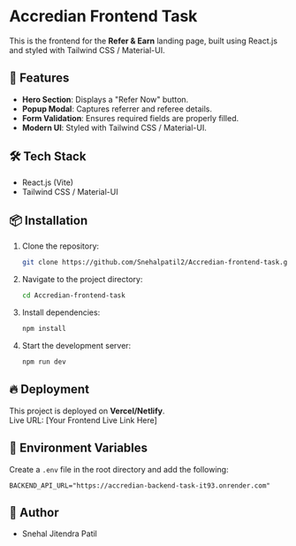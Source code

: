 # Accredian Frontend Task

This is the frontend for the **Refer & Earn** landing page, built using React.js and styled with Tailwind CSS / Material-UI.

## 🚀 Features

- **Hero Section**: Displays a "Refer Now" button.
- **Popup Modal**: Captures referrer and referee details.
- **Form Validation**: Ensures required fields are properly filled.
- **Modern UI**: Styled with Tailwind CSS / Material-UI.

## 🛠 Tech Stack

- React.js (Vite)
- Tailwind CSS / Material-UI

## 📦 Installation

1. Clone the repository:
   ```bash
   git clone https://github.com/Snehalpatil2/Accredian-frontend-task.git
   ```
2. Navigate to the project directory:
   ```bash
   cd Accredian-frontend-task
   ```
3. Install dependencies:
   ```bash
   npm install
   ```
4. Start the development server:
   ```bash
   npm run dev
   ```

## 🔥 Deployment

This project is deployed on **Vercel/Netlify**.  
Live URL: [Your Frontend Live Link Here]

## 📄 Environment Variables

Create a `.env` file in the root directory and add the following:
```
BACKEND_API_URL="https://accredian-backend-task-it93.onrender.com"
```

## 📜 Author
- Snehal Jitendra Patil
